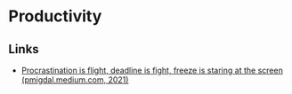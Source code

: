 # Productivity

## Links
- [Procrastination is flight, deadline is fight, freeze is staring at the screen (pmigdal.medium.com, 2021)](https://pmigdal.medium.com/dont-fight-flight-or-freeze-your-body-and-emotions-96f5aa30b299)